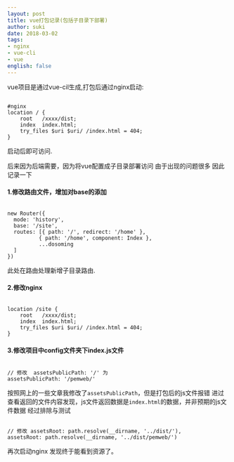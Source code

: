 ```yaml
---
layout: post
title: vue打包记录(包括子目录下部署)
author: suki
date: 2018-03-02
tags:
- nginx
- vue-cli
- vue
english: false
---
```



vue项目是通过vue-cil生成,打包后通过nginx启动:

```

#nginx
location / {
	root   /xxxx/dist;
	index  index.html;
	try_files $uri $uri/ /index.html = 404;
}

```

启动后即可访问.

后来因为后端需要，因为将vue配置成子目录部署访问 由于出现的问题很多 因此记录一下

#### 1.修改路由文件，增加对base的添加

```

new Router({
  mode: 'history',
  base: '/site',
  routes: [{ path: '/', redirect: '/home' },
          { path: '/home', component: Index },
		  ...dosoming
  ]
})

```

此处在路由处理新增子目录路由.

#### 2.修改nginx

```

location /site {
	root   /xxxx/dist;
	index  index.html;
	try_files $uri $uri/ /index.html = 404;
}

```

#### 3.修改项目中config文件夹下index.js文件

```

// 修改  assetsPublicPath: '/' 为
assetsPublicPath: '/pemweb/'

```

按照网上的一些文章我修改了`assetsPublicPath`，但是打包后的js文件报错 进过查看返回的文件内容发现，js文件返回数据是`index.html`的数据，并非预期的js文件数据 经过排除与测试

```

// 修改 assetsRoot: path.resolve(__dirname, '../dist/'),
assetsRoot: path.resolve(__dirname, '../dist/pemweb/')

```

再次启动nginx 发现终于能看到资源了。